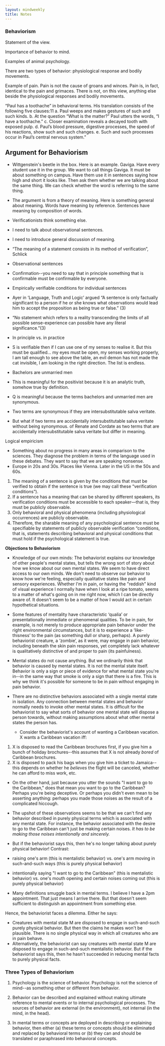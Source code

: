 ```yaml
---
layout: mindweekly
title: Notes
---
```


### Behaviorism

Statement of the view. 

Importance of behavior to mind. 

Examples of animal psychology.

There are two types of behavior: physiological response and bodily movements. 

Example of pain. Pain is not the cause of groans and winces. Pain is, in fact, identical to the pain and grimaces. There is not, on this view, anything else beside the physiological responses and bodily movements. 

“Paul has a toothache” in behavioral terms. His translation consists of the following five clauses:11
a. Paul weeps and makes gestures of such and such kinds.
b. At the question “What is the matter?” Paul utters the words, “I have a toothache.”
c. Closer examination reveals a decayed tooth with exposed pulp.
d. Paul’s blood pressure, digestive processes, the speed of his reactions, show such and such changes.
e. Such and such processes occur in Paul’s central nervous system.”


## Argument for Behaviorism

+ Wittgenstein's beetle in the box. Here is an example. Gaviga. Have every student use it in the group. We want to call things Gaviga. It must be about something on campus.  Have them use it in sentences saying how high and short it looks like. Then ask them whether we are talking about the same thing. We can check whether the word is referring to the same thing. 

+ The argument is from a theory of meaning. Here is something general about meaning. Words have meaning by reference. Sentences have meaning by composition of words. 

+ Verificationists think something else. 
+ I need to talk about observational sentences. 


+ I need to introduce general discussion of meaning. 

+ “The meaning of a statement consists in its method of verification”, Schlick

+ Observational sentences
+ Confirmation--you need to say that in principle something that is confirmable must be confirmable by everyone.
+ Empirically verifiable conditions for individual sentences

+ Ayer in ‘Language, Truth and Logic’ argued “A sentence is only factually significant to a person if he or she knows what observations would lead him to accept the proposition as being true or false.” (3)
+ “No statement which refers to a reality transcending the limits of all possible sense-experience can possible have any literal significance.”(3)

+ In principle vs. in practice

+ S is verifiable then if I can use one of my senses to realise it. But this must be qualified… my eyes must be open, my senses working properly, I am tall enough to see above the table, an evil demon has not made the cat invisible, I am looking in the right direction. The list is endless. 

+ Bachelors are unmarried men

+ This is  meaningful for the positivist because it is an analytic truth, somehow true by definition. 
+ Q is meaningful because the terms bachelors and unmarried men are synonymous. 
+ Two terms are synonymous if they are intersubstitutable salva veritate. 

+ But what if two terms are accidentally intersubstitutable salva veritate without being synonymous. of Renate and Cordate as two terms that are accidentally intersubstitutable salva veritate but differ in meaning.

Logical empiricism 

+ Something about no progress in many areas in comparison to the sciences. They diagnose the problem in terms of the language used in these debates. They want to say that we are speaking nonsense. 
+ Europe in 20s and 30s. Places like Vienna. Later in the US in the 50s and 60s. 
 
1. The meaning of a sentence is given by the conditions that must be verified to obtain if the sentence is true (we may call these “verification conditions”).
2. If a sentence has a meaning that can be shared by different speakers, its verification conditions must be accessible to each speaker—that is, they must be publicly observable.
3. Only behavioral and physical phenomena (including physiological occurrences) are publicly observable.
4. Therefore, the sharable meaning of any psychological sentence must be specifiable by statements of publicly observable verification “conditions, that is, statements describing behavioral and physical conditions that must hold if the psychological statement is true.












 

**Objections to Behaviorism**

+ Knowledge of our own minds: The behaviorist explains our knowledge of other people's mental states, but tells the wrong sort of story about how we know about our own mental states. We seem to have direct access to our own minds. We don't need to observe our behavior to know how we're feeling, especially qualitative states like pain and sensory experiences. Whether I'm in pain, or having the "reddish" kind of visual experience I normally have when I look at a ripe tomato, seems to a matter of what's going on in me right now, which I can be directly aware of. It doesn't seem to be a matter of how I would act in certain hypothetical situations. 

+ Some features of mentality have characteristic ‘qualia’ or presentationally immediate or phenomenal qualities. To be in pain, for example, is not merely to produce appropriate pain behavior under the right environmental circumstances, but it is to experience a ‘like-thisness’ to the pain (as something dull or sharp, perhaps). A purely behaviorist creature, a ‘zombie’, as it were, may engage in pain behavior, including beneath the skin pain responses, yet completely lack whatever is qualitatively distinctive of and proper to pain (its painfulness).

+ Mental states do not cause anything. But we ordinarily think that behavior is caused by mental states. It is not the mental state itself. Behavior is only a sign or piece of evidence for what mental state you're in--in the same way that smoke is only a sign that there is a fire. This is why we think it's possible for someone  to be in pain without engaging in pain behavior. 

+ There are no distinctive behaviors associated with a single mental state in isolation. Any connection between mental states and behavior normally needs to invoke other mental states. It is difficult for the behaviorist to say what sorts of behavior one mental state will dispose a person towards, without making assumptions about what other mental states the person has.
	+ Consider the behaviorist's account of wanting a Caribbean vacation. X wants a Caribbean vacation iff:

1. X is disposed to read the Caribbean brochures first, if you give him a bunch of holiday brochures--this assumes that X is not already *bored* of Caribbean brochures.
2. X is disposed to pack his bags when you give him a ticket to Jamaica--this depends on whether he *believes* the flight will be canceled, whether he can afford to miss work, etc.


+ On the other hand, just because you utter the sounds "I want to go to the Caribbean," does that mean you want to go to the Caribbean? Perhaps you're being deceptive. Or perhaps you didn't even mean to be asserting anything: perhaps you made those noises as the result of a complicated hiccough.

+ The upshot of these observations seems to be that we can't find any behavior described in purely physical terms which is associated with any mental state. For instance, the behavior associated with the desire to go to the Caribbean can't just be making certain noises. *It has to be making those noises intentionally and sincerely.*

+ But if the behaviorist says this, then he's no longer talking about purely physical behavior! Contrast:

+ raising one's arm (this is mentalistic behavior) vs. one's arm moving in such-and-such ways (this is purely physical behavior)
+ intentionally saying "I want to go to the Caribbean" (this is mentalistic behavior) vs. one's mouth opening and certain noises coming out (this is purely physical behavior)
+ Many definitions smuggle back in mental terms. I believe I have a 2pm appointment. That just means I arrive there. But that doesn't seem sufficient to distinguish an appointment from something else. 



Hence, the behaviorist faces a dilemma. Either he says:

+ Creatures with mental state M are disposed to engage in such-and-such purely physical behavior. But then the claims he makes won't be plausible. There is no single physical way in which all creatures who are in pain behave. 
+ Alternatively, the behaviorist can say creatures with mental state M are disposed to engage in such-and-such mentalistic behavior. But if the behaviorist says this, then he hasn't succeeded in reducing mental facts to purely physical facts.


### Three Types of Behaviorism


1. Psychology is the science of behavior. Psychology is not the science of mind--as something other or different from behavior.

2. Behavior can be described and explained without making ultimate reference to mental events or to internal psychological processes. The sources of behavior are external (in the environment), not internal (in the mind, in the head).

3. In mental terms or concepts are deployed in describing or explaining behavior, then either (a) these terms or concepts should be eliminated and replaced by behavioral terms or (b) they can and should be translated or paraphrased into behavioral concepts.

